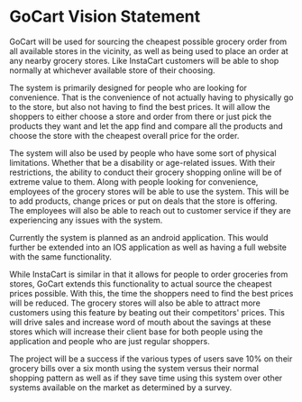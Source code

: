 # GoCart Vision Statement

GoCart will be used for sourcing the cheapest possible grocery order from all available stores in the vicinity, as well as being used to place an order at any nearby grocery stores. Like InstaCart customers will be able to shop normally at whichever available store of their choosing.

The system is primarily designed for people who are looking for convenience. That is the convenience of not actually having to physically go to the store, but also not having to find the best prices. It will allow the shoppers to either choose a store and order from there or just pick the products they want and let the app find and compare all the products and choose the store with the cheapest overall price for the order.

The system will also be used by people who have some sort of physical limitations. Whether that be a disability or age-related issues. With their restrictions, the ability to conduct their grocery shopping online will be of extreme value to them.
Along with people looking for convenience, employees of the grocery stores will be able to use the system. This will be to add products, change prices or put on deals that the store is offering. The employees will also be able to reach out to customer service if they are experiencing any issues with the system.

Currently the system is planned as an android application. This would further be extended into an IOS application as well as having a full website with the same functionality.

While InstaCart is similar in that it allows for people to order groceries from stores, GoCart extends this functionality to actual source the cheapest prices possible. With this, the time the shoppers need to find the best prices will be reduced. The grocery stores will also be able to attract more customers using this feature by beating out their competitors' prices. This will drive sales and increase word of mouth about the savings at these stores which will increase their client base for both people using the application and people who are just regular shoppers.

The project will be a success if the various types of users save 10% on their grocery bills over a six month using the system versus their normal shopping pattern as well as if they save time using this system over other systems available on the market as determined by a survey.
